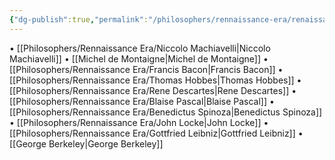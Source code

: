 ```yaml
---
{"dg-publish":true,"permalink":"/philosophers/rennaissance-era/renaissance-era/","dgPassFrontmatter":true}
---
```


• [[Philosophers/Rennaissance Era/Niccolo Machiavelli\|Niccolo Machiavelli]]
• [[Michel de Montaigne\|Michel de Montaigne]]
• [[Philosophers/Rennaissance Era/Francis Bacon\|Francis Bacon]]
• [[Philosophers/Rennaissance Era/Thomas Hobbes\|Thomas Hobbes]] 
• [[Philosophers/Rennaissance Era/Rene Descartes\|Rene Descartes]]
• [[Philosophers/Rennaissance Era/Blaise Pascal\|Blaise Pascal]]
• [[Philosophers/Rennaissance Era/Benedictus Spinoza\|Benedictus Spinoza]]
• [[Philosophers/Rennaissance Era/John Locke\|John Locke]]
• [[Philosophers/Rennaissance Era/Gottfried Leibniz\|Gottfried Leibniz]]
• [[George Berkeley\|George Berkeley]]

